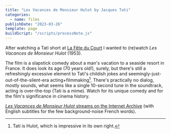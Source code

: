 ```yaml
---
title: "Les Vacances de Monsieur Hulot by Jacques Tati"
categories:
  - name: films
publishDate: "2023-03-26"
template: page
buildScript: "/scripts/processNote.js"
---
```


After watching a Tati short at [La Fête du Court](/notes/10-shorts-from-la-fete-du-court/) I wanted to (re)watch _Les Vacances de Monsieur Hulot_ (1953).

The film is a slapstick comedy about a man's vacation to a seaside resort in France. It does look its age (70 years old!), surely, but there's still a refreshingly excessive element to Tati's childish jokes and seemingly-just-out-of-the-silent-era acting+filmmaking[^1]. There's practically no dialog, mostly sounds, what seems like a single 10-second tune in the soundtrack, acting is over-the-top (Tati is a mime). Watch for its unique comedy and for the film's significance in cinema history.

[_Les Vacances de Monsieur Hulot_ streams on the Internet Archive](https://archive.org/details/les-vacances-de-monsieur-hulot) (with English subtitles for the few background-noise French words).

[^1]: Tati is Hulot, which is impressive in its own right.
